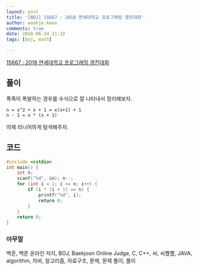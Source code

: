```yaml
---
layout: post
title: '[BOJ] 15667 : 2018 연세대학교 프로그래밍 경진대회'
author: wookje.kwon
comments: true
date: 2018-06-24 21:32
tags: [boj, math]

---
```


[15667 : 2018 연세대학교 프로그래밍 경진대회](https://www.acmicpc.net/problem/15667)  
## 풀이

폭죽이 폭발하는 경우를 수식으로 잘 나타내서 정리해보자.

`n = x^2 + x + 1 = x(x+1) + 1`  
`n - 1 = x * (x + 1)`

이제 리니어하게 탐색해주자.

## 코드

```cpp
#include <cstdio>
int main() {
    int n;
    scanf("%d", &n); n--;
    for (int i = 1; i <= n; i++) {
        if (i * (i + 1) == n) {
            printf("%d", i);
            return 0;
        }
    }
    return 0;
}
```

### 아무말  
백준, 백준 온라인 저지, BOJ, Baekjoon Online Judge, C, C++, 씨, 씨쁠쁠, JAVA, algorithm, 자바, 알고리즘, 자료구조, 문제, 문제 풀이, 풀이
